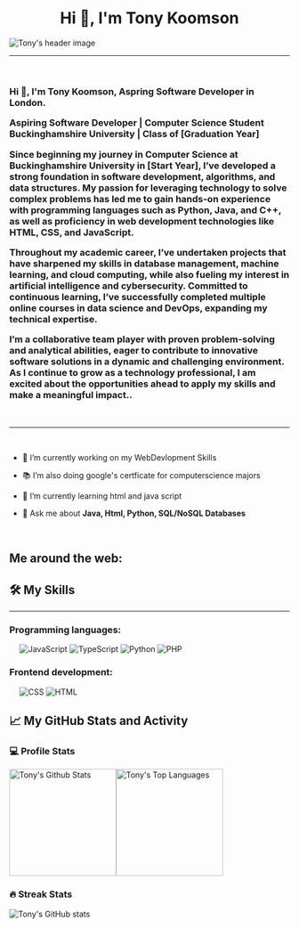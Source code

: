<h1 align="center">Hi 👋, I'm Tony Koomson</h1>
<img src="https://github.com/user-attachments/assets/c81781bd-86da-4cb8-99be-71684c97f3f7" align="center" alt="Tony's header image">
<hr>
<p> </p>
<h3 align="left">Hi 👋, I'm Tony Koomson, Aspring Software Developer in London.

Aspiring Software Developer | Computer Science Student
Buckinghamshire University | Class of [Graduation Year]

Since beginning my journey in Computer Science at Buckinghamshire University in [Start Year], I’ve developed a strong foundation in software development, algorithms, and data structures. My passion for leveraging technology to solve complex problems has led me to gain hands-on experience with programming languages such as Python, Java, and C++, as well as proficiency in web development technologies like HTML, CSS, and JavaScript.

Throughout my academic career, I’ve undertaken projects that have sharpened my skills in database management, machine learning, and cloud computing, while also fueling my interest in artificial intelligence and cybersecurity. Committed to continuous learning, I’ve successfully completed multiple online courses in data science and DevOps, expanding my technical expertise.

I’m a collaborative team player with proven problem-solving and analytical abilities, eager to contribute to innovative software solutions in a dynamic and challenging environment. As I continue to grow as a technology professional, I am excited about the opportunities ahead to apply my skills and make a meaningful impact..</h3>
 
<hr>
<p> </p>
<ul>
<li>
<p>🔭 I’m currently working on my WebDevlopment Skills
</li>
<li>
<p>📚 I’m also doing google's certficate for computerscience majors
</li>
<li>
<p>🌱 I’m currently learning html and java script
</li>
<li>
<p>💬 Ask me about <strong>Java, Html, Python, SQL/NoSQL Databases</strong></p>
</li>
</ul>
<p> </p>
<h2 id="me-around-the-web">Me around the web:</h2>

<h2 id="️-my-skills">🛠️ My Skills</h2>
<hr>
<h3 id="programming-languages">Programming languages:</h3>
<p> 
<img src="https://img.shields.io/badge/-JavaScript-000?&amp;logo=JavaScript" alt="JavaScript">
<img src="https://img.shields.io/badge/-TypeScript-000?&amp;logo=TypeScript&amp;logoColor=007ACC" alt="TypeScript">
<img src="https://img.shields.io/badge/-Python-000?&amp;logo=Python" alt="Python">
<img src="https://img.shields.io/badge/-PHP-000?&amp;logo=PHP" alt="PHP">
<h3 id="frontend-development">Frontend development:</h3>
<p> 
<img src="https://img.shields.io/badge/-CSS-000?&amp;logo=CSS3" alt="CSS">
<img src="https://img.shields.io/badge/-HTML-000?&amp;logo=HTML5" alt="HTML">
<h3 id="misc-tools">
<h2 id="-my-github-stats-and-activity">📈 My GitHub Stats and Activity</h2>
<h3 id="-profile-stats">💻 Profile Stats</h3>
<p><img alt="Tony's Github Stats" src="https://github-readme-stats.vercel.app/api/?username=TonyKoomson&amp;show_icons=true&amp;include_all_commits=true&amp;count_private=true&amp;theme=react&amp;hide_border=true&amp;bg_color=1F222E&amp;title_color=F85D7F&amp;icon_color=F8D866" height="192px"><img alt="Tony's Top Languages" src="https://github-readme-stats.vercel.app/api/top-langs/?username=TonyKoomson&amp;langs_count=8&amp;layout=compact&amp;theme=react&amp;hide_border=true&amp;bg_color=1F222E&amp;title_color=F85D7F&amp;icon_color=F8D866" height="192px"></p>
<h3 id="-streak-stats">🔥 Streak Stats</h3>
<p><img src="https://github-readme-streak-stats.herokuapp.com/?user=TonyKoomson&amp;theme=tokyonight" alt="Tony's GitHub stats"></p>
